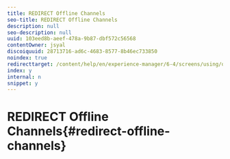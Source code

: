 ```yaml
---
title: REDIRECT Offline Channels
seo-title: REDIRECT Offline Channels
description: null
seo-description: null
uuid: 103eed8b-aeef-478a-9b87-dbf572c56568
contentOwner: jsyal
discoiquuid: 28713716-ad6c-4683-8577-8b46ec733850
noindex: true
redirecttarget: /content/help/en/experience-manager/6-4/screens/using/offline-channels
index: y
internal: n
snippet: y
---
```


# REDIRECT Offline Channels{#redirect-offline-channels}

